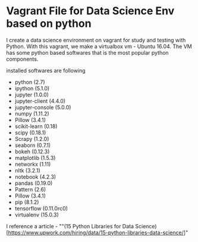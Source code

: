 # Vagrant File for Data Science Env based on python

I create a data science environment on vagrant for study and testing with Python.
With this vagrant, we make a virtualbox vm - Ubuntu 16.04.
The VM has some python based softwares that is the most popular python components.

installed softwares are following

- python (2.7)
- ipython (5.1.0)
- jupyter (1.0.0)
- jupyter-client (4.4.0)
- jupyter-console (5.0.0)
- numpy (1.11.2)
- Pillow (3.4.1)
- scikit-learn (0.18)
- scipy (0.18.1)
- Scrapy (1.2.0)
- seaborn (0.7.1)
- bokeh (0.12.3)
- matplotlib (1.5.3)
- networkx (1.11)
- nltk (3.2.1)
- notebook (4.2.3)
- pandas (0.19.0)
- Pattern (2.6)
- Pillow (3.4.1)
- pip (8.1.2)
- tensorflow (0.11.0rc0)
- virtualenv (15.0.3)

I reference a article - ""(15 Python Libraries for Data Science)[https://www.upwork.com/hiring/data/15-python-libraries-data-science/]"
